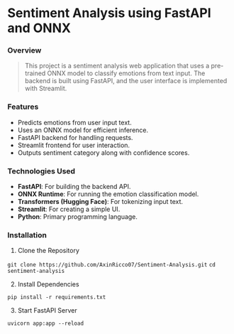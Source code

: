 # Sentiment Analysis using FastAPI and ONNX
### Overview
>This project is a sentiment analysis web application that uses a pre-trained ONNX model to classify emotions from text input. The backend is built using FastAPI, and the user interface is implemented with Streamlit.
### Features
+ Predicts emotions from user input text.
+ Uses an ONNX model for efficient inference.
+ FastAPI backend for handling requests.
+ Streamlit frontend for user interaction.
+ Outputs sentiment category along with confidence scores.
### Technologies Used
+ **FastAPI**: For building the backend API.
+ **ONNX Runtime**: For running the emotion classification model.
+ **Transformers (Hugging Face)**: For tokenizing input text.
+ **Streamlit**: For creating a simple UI.
+ **Python**: Primary programming language.
### Installation

1. Clone the Repository
   
 ```git clone https://github.com/AxinRicco07/Sentiment-Analysis.git```
```cd sentiment-analysis```

2. Install Dependencies

```pip install -r requirements.txt```

3. Start FastAPI Server
   
```uvicorn app:app --reload```


